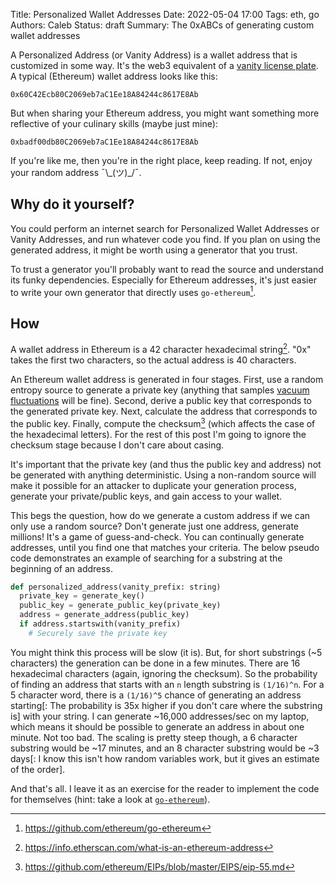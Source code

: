 Title: Personalized Wallet Addresses
Date: 2022-05-04 17:00
Tags: eth, go
Authors: Caleb
Status: draft
Summary: The 0xABCs of generating custom wallet addresses

A Personalized Address (or Vanity Address) is a wallet address that is customized in some way. It's the web3 equivalent of a [vanity license plate](https://en.wikipedia.org/wiki/Vanity_plate). A typical (Ethereum) wallet address looks like this:

```
0x60C42Ecb80C2069eb7aC1Ee18A84244c8617E8Ab
```

But when sharing your Ethereum address, you might want something more reflective of your culinary skills (maybe just mine):

```
0xbadf00db80C2069eb7aC1Ee18A84244c8617E8Ab
```

If you're like me, then you're in the right place, keep reading. If not, enjoy your random address ¯\\_(ツ)\_/¯.

## Why do it yourself?
You could perform an internet search for Personalized Wallet Addresses or Vanity Addresses, and run whatever code you find. If you plan on using the generated address, it might be worth using a generator that you trust.

To trust a generator you'll probably want to read the source and understand its funky dependencies. Especially for Ethereum addresses, it's just easier to write your own generator that directly uses `go-ethereum`[^goeth].


## How
A wallet address in Ethereum is a 42 character hexadecimal string[^1]. "0x" takes the first two characters, so the actual address is 40 characters.

An Ethereum wallet address is generated in four stages. First, use a random entropy source to generate a private key (anything that samples [vacuum fluctuations](https://arxiv.org/abs/1703.00559) will be fine). Second, derive a public key that corresponds to the generated private key. Next, calculate the address that corresponds to the public key. Finally, compute the checksum[^check] (which affects the case of the hexadecimal letters). For the rest of this post I'm going to ignore the checksum stage because I don't care about casing.

It's important that the private key (and thus the public key and address) not be generated with anything deterministic. Using a non-random source will make it possible for an attacker to duplicate your generation process, generate your private/public keys, and gain access to your wallet.

This begs the question, how do we generate a custom address if we can only use a random source? Don't generate just one address, generate millions! It's a game of guess-and-check. You can continually generate addresses, until you find one that matches your criteria. The below pseudo code demonstrates an example of searching for a substring at the beginning of an address.

```python
def personalized_address(vanity_prefix: string)
  private_key = generate_key()
  public_key = generate_public_key(private_key)
  address = generate_address(public_key)
  if address.startswith(vanity_prefix)
    # Securely save the private key
```

You might think this process will be slow (it is). But, for short substrings (~5 characters) the generation can be done in a few minutes. There are 16 hexadecimal characters (again, ignoring the checksum). So the probability of finding an address that starts with an `n` length substring is `(1/16)^n`. For a 5 character word, there is a `(1/16)^5` chance of generating an address starting[: The probability is 35x higher if you don't care where the substring is] with your string. I can generate ~16,000 addresses/sec on my laptop, which means it should be possible to generate an address in about one minute. Not too bad. The scaling is pretty steep though, a 6 character substring would be ~17 minutes, and an 8 character substring would be ~3 days[: I know this isn't how random variables work, but it gives an estimate of the order].


And that's all. I leave it as an exercise for the reader to implement the code for themselves (hint: take a look at [`go-ethereum`](https://github.com/ethereum/go-ethereum/tree/master/crypto)).


[^check]: <https://github.com/ethereum/EIPs/blob/master/EIPS/eip-55.md>
[^goeth]: <https://github.com/ethereum/go-ethereum>
[^1]: <https://info.etherscan.com/what-is-an-ethereum-address>
